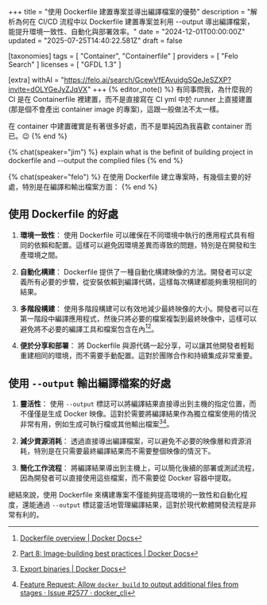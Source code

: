 +++
title = "使用 Dockerfile 建置專案並導出編譯檔案的優勢"
description = "解析為何在 CI/CD 流程中以 Dockerfile 建置專案並利用 --output 導出編譯檔案，能提升環境一致性、自動化與部署效率。"
date = "2024-12-01T00:00:00Z"
updated = "2025-07-25T14:40:22.581Z"
draft = false

[taxonomies]
tags = [ "Container", "Containerfile" ]
providers = [ "Felo Search" ]
licenses = [ "GFDL 1.3" ]

[extra]
withAI = "<https://felo.ai/search/GcewVfEAvuidgSQeJeSZXP?invite=dOLYGeJyZJqVX>"
+++
{% editor_note() %}
有同事問我，為什麼我的 CI 是在 Containerfile 裡建置，而不是直接寫在 CI yml 中於 runner 上直接建置 (那是個不會產出 container image 的專案)，這跟一般做法不太一樣。

在 container 中建置確實是有著很多好處，而不是單純因為我喜歡 container 而已。😉
{% end %}

{% chat(speaker="jim") %}
explain what is the befinit of building project in dockerfile and --output the complied files
{% end %}

{% chat(speaker="felo") %}
在使用 Dockerfile 建立專案時，有幾個主要的好處，特別是在編譯和輸出檔案方面：
{% end %}

## **使用 Dockerfile 的好處**

1. **環境一致性**：
   使用 Dockerfile 可以確保在不同環境中執行的應用程式具有相同的依賴和配置。這樣可以避免因環境差異而導致的問題，特別是在開發和生產環境之間。

2. **自動化構建**：
   Dockerfile 提供了一種自動化構建映像的方法。開發者可以定義所有必要的步驟，從安裝依賴到編譯代碼，這樣每次構建都能夠重現相同的結果。

3. **多階段構建**：
   使用多階段構建可以有效地減少最終映像的大小。開發者可以在第一階段中編譯應用程式，然後只將必要的檔案複製到最終映像中，這樣可以避免將不必要的編譯工具和檔案包含在內[^2][^11]。

4. **便於分享和部署**：
   將 Dockerfile 與源代碼一起分享，可以讓其他開發者輕鬆重建相同的環境，而不需要手動配置。這對於團隊合作和持續集成非常重要。

## **使用 `--output` 輸出編譯檔案的好處**

1. **靈活性**：
   使用 `--output` 標誌可以將編譯結果直接導出到主機的指定位置，而不僅僅是生成 Docker 映像。這對於需要將編譯結果作為獨立檔案使用的情況非常有用，例如生成可執行檔或其他輸出檔案[^8][^19]。

2. **減少資源消耗**：
   透過直接導出編譯檔案，可以避免不必要的映像層和資源消耗，特別是在只需要最終編譯結果而不需要整個映像的情況下。

3. **簡化工作流程**：
   將編譯結果導出到主機上，可以簡化後續的部署或測試流程，因為開發者可以直接使用這些檔案，而不需要從 Docker 容器中提取。

總結來說，使用 Dockerfile 來構建專案不僅能夠提高環境的一致性和自動化程度，還能通過 `--output` 標誌靈活地管理編譯結果，這對於現代軟體開發流程是非常有利的。

[^2]: [Dockerfile overview | Docker Docs](https://docs.docker.com/build/concepts/dockerfile/)
[^8]: [Export binaries | Docker Docs](https://docs.docker.com/build/building/export/)
[^11]: [Part 8: Image-building best practices | Docker Docs](https://docs.docker.com/get-started/workshop/09_image_best/)
[^19]: [Feature Request: Allow `docker build` to output additional files from stages · Issue #2577 · docker_cli](https://github.com/docker/cli/issues/2577)
